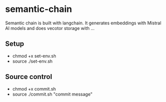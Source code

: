 # semantic-chain 
Semantic chain is built with langchain. It generates embeddings with Mistral AI models and does vecotor storage with ...
## Setup 
- chmod +x set-env.sh
- source ./set-env.sh  

## Source control
- chmod +x commit.sh
- source ./commit.sh "commit message"
